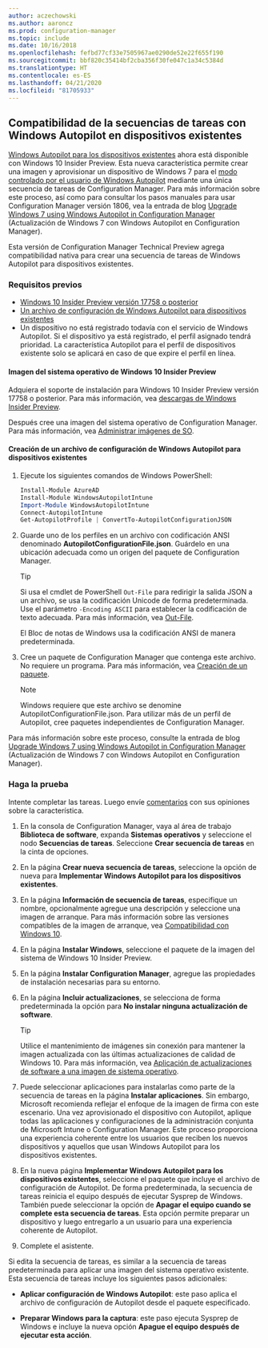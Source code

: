 ```yaml
---
author: aczechowski
ms.author: aaroncz
ms.prod: configuration-manager
ms.topic: include
ms.date: 10/16/2018
ms.openlocfilehash: fefbd77cf33e7505967ae0290de52e22f655f190
ms.sourcegitcommit: bbf820c35414bf2cba356f30fe047c1a34c5384d
ms.translationtype: HT
ms.contentlocale: es-ES
ms.lasthandoff: 04/21/2020
ms.locfileid: "81705933"
---
```

## <a name="task-sequence-support-of-windows-autopilot-for-existing-devices"></a><a name="bkmk_autopilot"></a> Compatibilidad de la secuencias de tareas con Windows Autopilot en dispositivos existentes
<!--1358333-->

[Windows Autopilot para los dispositivos existentes](https://techcommunity.microsoft.com/t5/Windows-IT-Pro-Blog/New-Windows-Autopilot-capabilities-and-expanded-partner-support/ba-p/260430) ahora está disponible con Windows 10 Insider Preview. Esta nueva característica permite crear una imagen y aprovisionar un dispositivo de Windows 7 para el [modo controlado por el usuario de Windows Autopilot](https://docs.microsoft.com/windows/deployment/windows-autopilot/user-driven) mediante una única secuencia de tareas de Configuration Manager. Para más información sobre este proceso, así como para consultar los pasos manuales para usar Configuration Manager versión 1806, vea la entrada de blog [Upgrade Windows 7 using Windows Autopilot in Configuration Manager](https://techcommunity.microsoft.com/t5/Windows-IT-Pro-Blog/Upgrade-Windows-7-using-Windows-Autopilot-in-Configuration/ba-p/267747) (Actualización de Windows 7 con Windows Autopilot en Configuration Manager). 

Esta versión de Configuration Manager Technical Preview agrega compatibilidad nativa para crear una secuencia de tareas de Windows Autopilot para dispositivos existentes. 


### <a name="prerequisites"></a>Requisitos previos

- [Windows 10 Insider Preview versión 17758 o posterior](#bkmk_autopilot-image)  
- [Un archivo de configuración de Windows Autopilot para dispositivos existentes](#bkmk_autopilot-json)  
- Un dispositivo no está registrado todavía con el servicio de Windows Autopilot. Si el dispositivo ya está registrado, el perfil asignado tendrá prioridad. La característica Autopilot para el perfil de dispositivos existente solo se aplicará en caso de que expire el perfil en línea.


#### <a name="windows-10-insider-preview-os-image"></a><a name="bkmk_autopilot-image"></a> Imagen del sistema operativo de Windows 10 Insider Preview
Adquiera el soporte de instalación para Windows 10 Insider Preview versión 17758 o posterior. Para más información, vea [descargas de Windows Insider Preview](https://www.microsoft.com/software-download/windowsinsiderpreviewadvanced).  

Después cree una imagen del sistema operativo de Configuration Manager. Para más información, vea [Administrar imágenes de SO](../../../../osd/get-started/manage-operating-system-images.md).

#### <a name="create-the-windows-autopilot-for-existing-devices-configuration-file"></a><a name="bkmk_autopilot-json"></a> Creación de un archivo de configuración de Windows Autopilot para dispositivos existentes
1. Ejecute los siguientes comandos de Windows PowerShell:  

    ``` PowerShell  
    Install-Module AzureAD
    Install-Module WindowsAutopilotIntune 
    Import-Module WindowsAutopilotIntune 
    Connect-AutopilotIntune 
    Get-AutopilotProfile | ConvertTo-AutopilotConfigurationJSON 
    ```  

2. Guarde uno de los perfiles en un archivo con codificación ANSI denominado **AutopilotConfigurationFile.json**. Guárdelo en una ubicación adecuada como un origen del paquete de Configuration Manager.  

    > [!Tip]  
    > Si usa el cmdlet de PowerShell `Out-File` para redirigir la salida JSON a un archivo, se usa la codificación Unicode de forma predeterminada. Use el parámetro `-Encoding ASCII` para establecer la codificación de texto adecuada. Para más información, vea [Out-File](/powershell/module/microsoft.powershell.utility/out-file#parameters).  
    > 
    > El Bloc de notas de Windows usa la codificación ANSI de manera predeterminada.  

3. Cree un paquete de Configuration Manager que contenga este archivo. No requiere un programa. Para más información, vea [Creación de un paquete](../../../../apps/deploy-use/packages-and-programs.md#create-a-package-and-program).  

    > [!NOTE]  
    > Windows requiere que este archivo se denomine AutopilotConfigurationFile.json. Para utilizar más de un perfil de Autopilot, cree paquetes independientes de Configuration Manager.  

Para más información sobre este proceso, consulte la entrada de blog [Upgrade Windows 7 using Windows Autopilot in Configuration Manager](https://techcommunity.microsoft.com/t5/Windows-IT-Pro-Blog/Upgrade-Windows-7-using-Windows-Autopilot-in-Configuration/ba-p/267747) (Actualización de Windows 7 con Windows Autopilot en Configuration Manager).


### <a name="try-it-out"></a>Haga la prueba

Intente completar las tareas. Luego envíe [comentarios](../../../understand/find-help.md#product-feedback) con sus opiniones sobre la característica.

1. En la consola de Configuration Manager, vaya al área de trabajo **Biblioteca de software**, expanda **Sistemas operativos** y seleccione el nodo **Secuencias de tareas**. Seleccione **Crear secuencia de tareas** en la cinta de opciones.  

2. En la página **Crear nueva secuencia de tareas**, seleccione la opción de nueva para **Implementar Windows Autopilot para los dispositivos existentes**.  

3. En la página **Información de secuencia de tareas**, especifique un nombre, opcionalmente agregue una descripción y seleccione una imagen de arranque. Para más información sobre las versiones compatibles de la imagen de arranque, vea [Compatibilidad con Windows 10](../../../plan-design/configs/support-for-windows-10.md#windows-10-adk).  

4. En la página **Instalar Windows**, seleccione el paquete de la imagen del sistema de Windows 10 Insider Preview.  

5. En la página **Instalar Configuration Manager**, agregue las propiedades de instalación necesarias para su entorno.  

6. En la página **Incluir actualizaciones**, se selecciona de forma predeterminada la opción para **No instalar ninguna actualización de software**.  

    > [!Tip]  
    > Utilice el mantenimiento de imágenes sin conexión para mantener la imagen actualizada con las últimas actualizaciones de calidad de Windows 10. Para más información, vea [Aplicación de actualizaciones de software a una imagen de sistema operativo](../../../../osd/get-started/manage-operating-system-images.md#BKMK_OSImagesApplyUpdates).  

7. Puede seleccionar aplicaciones para instalarlas como parte de la secuencia de tareas en la página **Instalar aplicaciones**. Sin embargo, Microsoft recomienda reflejar el enfoque de la imagen de firma con este escenario. Una vez aprovisionado el dispositivo con Autopilot, aplique todas las aplicaciones y configuraciones de la administración conjunta de Microsoft Intune o Configuration Manager. Este proceso proporciona una experiencia coherente entre los usuarios que reciben los nuevos dispositivos y aquellos que usan Windows Autopilot para los dispositivos existentes.  

8. En la nueva página **Implementar Windows Autopilot para los dispositivos existentes**, seleccione el paquete que incluye el archivo de configuración de Autopilot. De forma predeterminada, la secuencia de tareas reinicia el equipo después de ejecutar Sysprep de Windows. También puede seleccionar la opción de **Apagar el equipo cuando se complete esta secuencia de tareas**. Esta opción permite preparar un dispositivo y luego entregarlo a un usuario para una experiencia coherente de Autopilot.  

9. Complete el asistente.  

Si edita la secuencia de tareas, es similar a la secuencia de tareas predeterminada para aplicar una imagen del sistema operativo existente. Esta secuencia de tareas incluye los siguientes pasos adicionales:  

- **Aplicar configuración de Windows Autopilot**: este paso aplica el archivo de configuración de Autopilot desde el paquete especificado.  

- **Preparar Windows para la captura**: este paso ejecuta Sysprep de Windows e incluye la nueva opción **Apague el equipo después de ejecutar esta acción**.  


